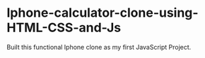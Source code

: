 # Iphone-calculator-clone-using-HTML-CSS-and-Js
Built this functional Iphone clone as my first JavaScript Project.

